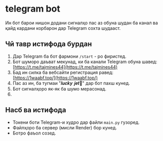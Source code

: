 # telegram bot

Ин бот барои нишон додани сигналҳо пас аз обуна шудан ба канал ва қайд кардани корбарон дар Telegram сохта шудааст.

## Чӣ тавр истифода бурдан

1. Дар Telegram ба бот фармони `/start` - ро фиристед.
2. Бот шуморо даъват мекунад, ки ба канали Telegram обуна шавед:  
   [https://t.me/tajmines44](https://t.me/tajmines44)
3. Бад ин силка ба вебсайти регистрация равед:  
   [https://1waabf.top/](https://1waabf.top/)
4. Пас аз ин, ба тугмаи "𝒍𝒖𝒄𝒌𝒚 𝒋𝒆𝒕📍" дар бот пахш кунед.
5. Бот сигналҳоро як-як ба шумо мерасонад.
6. 
## Насб ва истифода

- Токени боти Telegram-и худро дар файли `main.py` гузоред.
- Файлҳоро ба сервер (мисли Render) бор кунед.
- Ботро фаъол созед.
